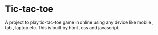 # Tic-tac-toe
A project to play tic-tac-toe game in online using any device like mobile , tab , laptop etc. This is built by html , css and javascript.
